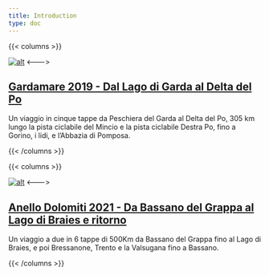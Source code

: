```yaml
---
title: Introduction
type: doc
---
```





{{< columns >}}

[![alt](/docs/2019-Gardamare/Gardamare-Tappa_4/04-1024x768.jpg)](docs/2019-gardamare)
<--->

## [Gardamare 2019 - Dal Lago di Garda al Delta del Po](docs/2019-gardamare)

Un viaggio in cinque tappe da Peschiera del Garda al Delta del Po, 305 km lungo la pista ciclabile del Mincio e la pista ciclabile Destra Po, fino a Gorino, i lidi, e l’Abbazia di Pomposa.

{{< /columns >}}

{{< columns >}}

[![alt](/docs/2019-Gardamare/Gardamare-Tappa_4/04-1024x768.jpg)](docs/2019-gardamare)
<--->

## [Anello Dolomiti 2021 - Da Bassano del Grappa al Lago di Braies e ritorno](docs/2019-gardamare)

Un viaggio a due in 6 tappe di 500Km da Bassano del Grappa fino al Lago di Braies, e poi Bressanone, Trento e la Valsugana fino a Bassano.


{{< /columns >}}





